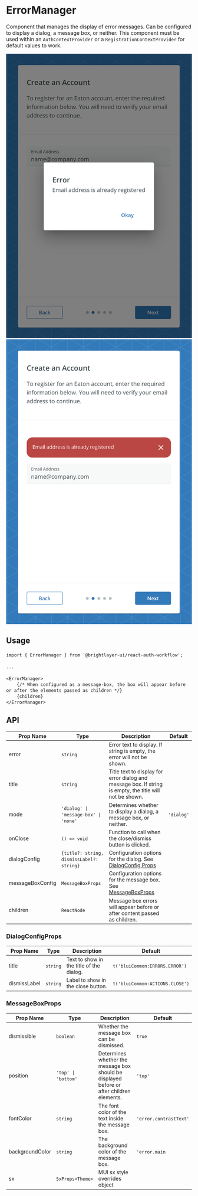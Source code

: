 # ErrorManager

Component that manages the display of error messages. Can be configured to display a dialog, a message box, or neither. This component must be used within an `AuthContextProvider` or a `RegistrationContextProvider` for default values to work.

![Error Dialog](../../media/screens/error-dialog.png)
![Error Box](../../media/screens/error-box.png)

## Usage
```tsx
import { ErrorManager } from '@brightlayer-ui/react-auth-workflow';

...

<ErrorManager>
    {/* When configured as a message-box, the box will appear before or after the elements passed as children */}
    {children} 
</ErrorManager>
```

## API

| Prop Name | Type | Description | Default |
|---|---|---|---|
| error | `string` | Error text to display. If string is empty, the error will not be shown. |  |
| title | `string` | Title text to display for error dialog and message box. If string is empty, the title will not be shown. | |
| mode | `'dialog' \| 'message-box' \| 'none'` | Determines whether to display a dialog, a message box, or neither. | `'dialog'` |
| onClose | `() => void` | Function to call when the close/dismiss button is clicked. |  |
| dialogConfig | `{title?: string, dismissLabel?: string}` | Configuration options for the dialog. See [DialogConfig Props](#dialogconfigprops) |  |
| messageBoxConfig | `MessageBoxProps` | Configuration options for the message box. See [MessageBoxProps](#messageboxprops) |  |
| children | `ReactNode` | Message box errors will appear before or after content passed as children. |  |

### DialogConfigProps

| Prop Name | Type | Description | Default |
|---|---|---|---|
| title | `string` | Text to show in the title of the dialog. | `t('bluiCommon:ERRORS.ERROR')` |
| dismissLabel | `string` | Label to show in the close button. | `t('bluiCommon:ACTIONS.CLOSE')` |


### MessageBoxProps

| Prop Name | Type | Description | Default |
|---|---|---|---|
| dismissible | `boolean` | Whether the message box can be dismissed. | `true` |
| position | `'top' \| 'bottom'` | Determines whether the message box should be displayed before or after children elements. | `'top'` |
| fontColor | `string` | The font color of the text inside the message box. | `'error.contrastText'` |
| backgroundColor | `string` | The background color of the message box. | `'error.main` |
| sx | `SxProps<Theme>` | MUI sx style overrides object |  |
